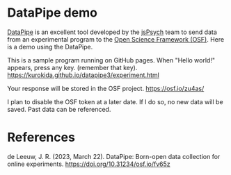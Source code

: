 # DataPipe demo

[DataPipe](https://pipe.jspsych.org/) is an excellent tool developed by the [jsPsych](https://www.jspsych.org/7.3/) team to send data from an experimental program to the [Open Science Framework (OSF)](https://osf.io/). Here is a demo using the DataPipe.

This is a sample program running on GitHub pages. When "Hello world!" appears, press any key. (remember that key).
https://kurokida.github.io/datapipe3/experiment.html

Your response will be stored in the OSF project.
https://osf.io/zu4as/

I plan to disable the OSF token at a later date. If I do so, no new data will be saved. Past data can be referenced.

# References
de Leeuw, J. R. (2023, March 22). DataPipe: Born-open data collection for online experiments. 
https://doi.org/10.31234/osf.io/fv65z
